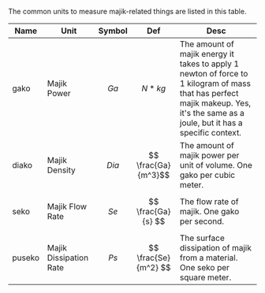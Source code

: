 
The common units to measure majik-related things are listed in this table.

| Name   | Unit                   | Symbol    | Def                  | Desc                                                                                                                                                                              |
| ------ | ---------------------- | --------- | -------------------- | --------------------------------------------------------------------------------------------------------------------------------------------------------------------------------- |
| gako   | Majik Power            | $$ Ga $$  | $$ N*kg $$           | The amount of majik energy it takes to apply 1 newton of force to 1 kilogram of mass that has perfect majik makeup. Yes, it's the same as a joule, but it has a specific context. |
| diako  | Majik Density          | $$ Dia $$ | $$ \frac{Ga}{m^3}$$  | The amount of majik power per unit of volume. One gako per cubic meter.                                                                                                           |
| seko   | Majik Flow Rate        | $$ Se $$  | $$ \frac{Ga}{s} $$   | The flow rate of majik. One gako per second.                                                                                                                                      |
| puseko | Majik Dissipation Rate | $$ Ps $$  | $$ \frac{Se}{m^2} $$ | The surface dissipation of majik from a material. One seko per square meter.                                                                                                      |
